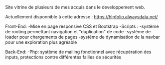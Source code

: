 Site vitrine de plusieurs de mes acquis dans le developpement web.

Actuellement disponnible à cette adresse : https://hlpfolio.alwaysdata.net/

Front-End:
-Mise en page responsive CSS et Bootstrap
-Scripts :  -système de rooting permettant navigation et "duplication" de code
            -système de loader pour chargements de pages
            -système de dynamisation de la navbar pour une exploration plus agréable
            
Back-End:
            -Php: système de mailing fonctionnel avec récupération des inputs, protections contre différentes failles de sécurités